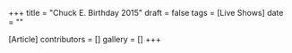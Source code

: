 +++
title = "Chuck E. Birthday 2015"
draft = false
tags = [Live Shows]
date = ""

[Article]
contributors = []
gallery = []
+++